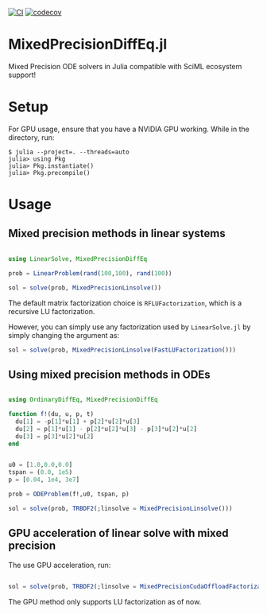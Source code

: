 [![CI](https://github.com/utkarsh530/MixedPrecisionDiffEq.jl/actions/workflows/CI.yml/badge.svg)](https://github.com/utkarsh530/MixedPrecisionDiffEq.jl/actions/workflows/CI.yml) [![codecov](https://codecov.io/gh/utkarsh530/MixedPrecisionDiffEq.jl/branch/main/graph/badge.svg?token=30TQNN2BL6)](https://codecov.io/gh/utkarsh530/MixedPrecisionDiffEq.jl)
# MixedPrecisionDiffEq.jl
Mixed Precision ODE solvers in Julia compatible with SciML ecosystem support!

# Setup

For GPU usage, ensure that you have a NVIDIA GPU working. While in the directory, run:

```
$ julia --project=. --threads=auto
julia> using Pkg
julia> Pkg.instantiate()
julia> Pkg.precompile()
```

# Usage

## Mixed precision methods in linear systems

```julia

using LinearSolve, MixedPrecisionDiffEq

prob = LinearProblem(rand(100,100), rand(100))

sol = solve(prob, MixedPrecisionLinsolve())
```

The default matrix factorization choice is `RFLUFactorization`, which is a recursive LU factorization.

However, you can simply use any factorization used by `LinearSolve.jl` by simply changing the argument as:


```julia
sol = solve(prob, MixedPrecisionLinsolve(FastLUFactorization()))
```

## Using mixed precision methods in ODEs


```julia

using OrdinaryDiffEq, MixedPrecisionDiffEq

function f!(du, u, p, t)
  du[1] = -p[1]*u[1] + p[2]*u[2]*u[3]
  du[2] = p[1]*u[1] - p[2]*u[2]*u[3] - p[3]*u[2]*u[2]
  du[3] = p[3]*u[2]*u[2]
end


u0 = [1.0,0.0,0.0]
tspan = (0.0, 1e5)
p = [0.04, 1e4, 3e7]

prob = ODEProblem(f!,u0, tspan, p)

sol = solve(prob, TRBDF2(;linsolve = MixedPrecisionLinsolve()))
```

## GPU acceleration of linear solve with mixed precision

The use GPU acceleration, run:

```julia

sol = solve(prob, TRBDF2(;linsolve = MixedPrecisionCudaOffloadFactorization()))
```

The GPU method only supports LU factorization as of now.
